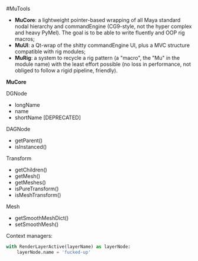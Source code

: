 #MuTools
- **MuCore**: a lightweight pointer-based wrapping of all Maya standard nodal hierarchy and commandEngine (CG9-style, not the hyper complex and heavy PyMel). The goal is to be able to write fluently and OOP rig macros;
- **MuUI**: a Qt-wrap of the shitty commandEngine UI, plus a MVC structure compatible with rig modules;
- **MuRig**: a system to recycle a rig pattern (a "macro", the "Mu" in the module name) with the least effort possible (no loss in performance, not obliged to follow a rigid pipeline, friendly).

**MuCore**

DGNode
- longName
- name
- shortName [DEPRECATED]
  
DAGNode
- getParent()
- isInstanced()
  
Transform
- getChildren()
- getMesh()
- getMeshes()
- isPureTransform()
- isMeshTransform()
  
Mesh
- getSmoothMeshDict()
- setSmoothMesh()
  



Context managers:
```python
with RenderLayerActive(layerName) as layerNode:
    layerNode.name = 'fucked-up'
```    

  
